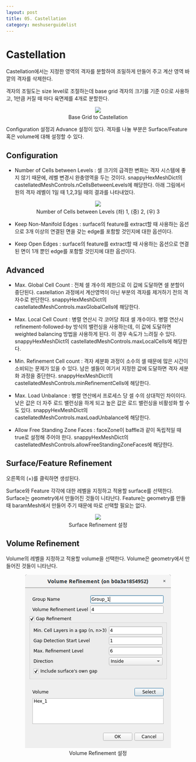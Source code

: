 ```yaml
---
layout: post
title: 05. Castellation
category: meshuserguidelist
---
```


# Castellation

Castellation에서는 지정한 영역의 격자를 분할하여 조밀하게 만들어 주고 계산 영역 바깥의 격자를 삭제한다.

격자의 조밀도는 size level로 조절하는데 base grid 격자의 크기를 기준 0으로 사용하고, 1만큼 커질 때 마다 육면제를 4개로 분할한다.

<p style="text-align: center">
    <img src="https://github.com/nextfoam/baram-pages/raw/main/screenshots/pic/mesh_castell.png"><br> Base Grid to Castellation
</p>

Configuration 설정괴 Advance 설정이 있다. 격자를 나눌 부분은 Surface/Feature 혹은 volume에 대해 설정할 수 있다.

## Configuration

+ Number of Cells between Levels : 
셀 크기의 급격한 변화는 격자 시스템에 좋지 않기 때문에, 레벨 변경시 완충영역을 두는 것이다. snappyHexMeshDict의 castellatedMeshControls.nCellsBetweenLevels에 해당한다. 아래 그림에서 원의 격자 레벨이 1일 때 1,2,3일 때의 결과를 나타내었다.

<p style="text-align: center">
    <img src="https://github.com/nextfoam/baram-pages/raw/main/screenshots/pic/mesh_nCellsBetweenLevels.png"><br> Number of Cells between Levels (좌) 1, (중) 2, (우) 3
</p>

<!--
+ Feature Angle Threshold : snappyHexMeshDict의 castellatedMeshControls.resolveFeatureAngle에 해당한다...... [ESI guide 링크](https://www.openfoam.com/documentation/guides/latest/doc/guide-meshing-snappyhexmesh-castellation.html#sec-castellation-resolveFeatureAngle) .... 레벨을 정할 때 숫자 2개를 사용하는데 이 값보다 크면 뒤의 값을 사용한다는 것 같은데, 그렇다면 지금 같은 숫자 2개를 사용하는 baramMesh에서는 필요없는 값이 아닐까?????? -->

+ Keep Non-Manifold Edges : surface의 feature를 extract할 때 사용하는 옵션으로 3개 이상의 연결된 면을 갖는 edge를 포함할 것인지에 대한 옵션이다.

+ Keep Open Edges : surface의 feature를 extract할 때 사용하는 옵션으로 연결된 면이 1개 뿐인 edge를 포함할 것인지에 대한 옵션이다.


## Advanced

+ Max. Global Cell Count : 전체 셀 개수의 제한으로 이 값에 도달하면 셀 분할이 중단된다. castellation 과정에서 계산영역이 아닌 부분의 격자를 제거하기 전의 격자수로 판단한다. snappyHexMeshDict의 castellatedMeshControls.maxGlobalCells에 해당한다.

+ Max. Local Cell Count : 병렬 연산시 각 코어당 최대 셀 개수이다. 병렬 연산시 refinement-followed-by 방식의 밸런싱을 사용하는데, 이 값에 도달하면 weighted balancing 방법을 사용하게 된다. 이 경우 속도가 느려질 수 있다. snappyHexMeshDict의 castellatedMeshControls.maxLocalCells에 해당한다.

+ Min. Refinement Cell count : 격자 세분화 과정이 소수의 셀 때문에 많은 시간이 소비되는 문제가 있을 수 있다. 남은 셀들이 여기서 지정한 값에 도달하면 격자 세분화 과정을 중단한다. snappyHexMeshDict의 castellatedMeshControls.minRefinementCells에 해당한다.

+ Max. Load Unbalance : 병렬 연산에서 프로세스 당 셀 수의 상대적인 차이이다. 낮은 값은 더 자주 로드 밸런싱을 하게 되고 높은 값은 로드 밸런싱을 비활성화 할 수도 있다. snappyHexMeshDict의 castellatedMeshControls.maxLoadUnbalance에 해당한다.

+ Allow Free Standing Zone Faces : faceZone이 baffle과 같이 독립적일 때 true로 설정해 주어야 한다. snappyHexMeshDict의 castellatedMeshControls.allowFreeStandingZoneFaces에 해당한다.

## Surface/Feature Refinement

오른쪽의 (+)를 클릭하면 생성된다.

Surface와 Feature 각각에 대한 레벨을 지정하고 적용할 surface를 선택한다. Surface는 geometry에서 만들어진 것들이 니타난다. Feature는 geometry를 만들 때 baramMesh에서 만들어 주기 때문에 따로 선택할 필요는 없다.

<p style="text-align: center">
    <img src="https://github.com/nextfoam/baram-pages/raw/main/screenshots/pic/mesh_surfaceRefinement.png"><br> Surface Refinement 설정
</p>

## Volume Refinement

Volume의 레벨을 지정하고 적용할 volume을 선택한다. Volume은 geometry에서 만들어진 것들이 니타난다. 

<p style="text-align: center">
    <img src="https://github.com/nextfoam/baram-pages/raw/main/screenshots/pic/mesh_volumeRefinement.png"><br> Volume Refinement 설정
</p>









